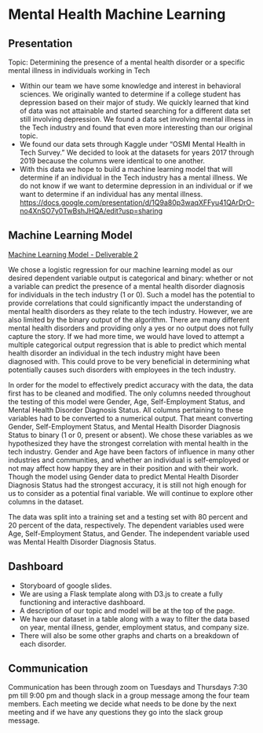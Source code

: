# Mental Health Machine Learning 

## Presentation
Topic: Determining the presence of a mental health disorder or a specific mental illness in individuals working in Tech

- Within our team we have some knowledge and interest in behavioral sciences. We originally wanted to determine if a 
college student has depression based on their major of study. We quickly learned that kind of data was not attainable 
and started searching for a different data set still involving depression. We found a data set involving mental illness
in the Tech industry and found that even more interesting than our original topic.
- We found our data sets through Kaggle under “OSMI Mental Health in Tech Survey.” We decided to look at the datasets for years
2017 through 2019 because the columns were identical to one another.
- With this data we hope to build a machine learning model that will determine if an individual in the Tech industry has
a mental illness. We do not know if we want to determine depression in an individual or if we want to determine if an 
individual has any mental illness.
https://docs.google.com/presentation/d/1Q9a80p3waqXFFyu41QArDrO-no4XnSO7y0TwBshJHQA/edit?usp=sharing

## Machine Learning Model
[Machine Learning Model - Deliverable 2](Deliverable2/TM/ML_model.ipynb)

We chose a logistic regression for our machine learning model as our desired dependent variable output is categorical and binary: whether or not a variable can predict the presence of a mental health disorder diagnosis for individuals in the tech industry (1 or 0). Such a model has the potential to provide correlations that could significantly impact the understanding of mental health disorders as they relate to the tech industry. However, we are also limited by the binary output of the algorithm. There are many different mental health disorders and providing only a yes or no output does not fully capture the story. If we had more time, we would have loved to attempt a multiple categorical output regression that is able to predict which mental health disorder an individual in the tech industry might have been diagnosed with. This could prove to be very beneficial in determining what potentially causes such disorders with employees in the tech industry. 

In order for the model to effectively predict accuracy with the data, the data first has to be cleaned and modified. The only columns needed throughout the testing of this model were Gender, Age, Self-Employment Status, and Mental Health Disorder Diagnosis Status. All columns pertaining to these variables had to be converted to a numerical output. That meant converting Gender, Self-Employment Status, and Mental Health Disorder Diagnosis Status to binary (1 or 0, present or absent).
We chose  these variables as we hypothesized they have the strongest correlation with mental health in the tech industry. Gender and Age have been factors of influence in many other industries and communities, and whether an individual is self-employed or not may affect how happy they are in their position and with their work. Though the model using  Gender data to predict Mental Health Disorder Diagnosis Status had the strongest accuracy, it is still not high enough for us to consider as a potential final variable. We will continue to explore other columns in the dataset.

The data was split into a training set and a testing set with 80 percent and 20 percent of the data, respectively. The dependent variables used were Age, Self-Employment Status, and Gender. The independent variable used was Mental Health Disorder Diagnosis Status.

## Dashboard
- Storyboard of google slides. 
- We are using a Flask template along with D3.js to create a fully functioning and interactive dashboard. 
- A description of our topic and model will be at the top of the page. 
- We have our dataset in a table along with a way to filter the data based on year, mental illness, gender, employment status,
and company size. 
- There will also be some other graphs and charts on a breakdown of each disorder.

## Communication
Communication has been through zoom on Tuesdays and Thursdays 7:30 pm till 9:00 pm and though
slack in a group message among the four team members. Each meeting we decide what needs to be
done by the next meeting and if we have any questions they go into the slack group message.
